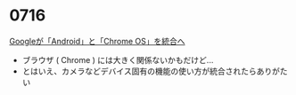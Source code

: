 # 0716

[Googleが「Android」と「Chrome OS」を統合へ](https://japan.cnet.com/article/35235504/)

- ブラウザ ( Chrome ) には大きく関係ないかもだけど...
- とはいえ、カメラなどデバイス固有の機能の使い方が統合されたらありがたい
